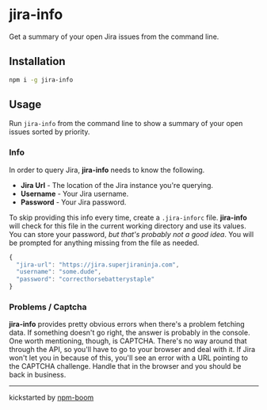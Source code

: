 # jira-info

Get a summary of your open Jira issues from the command line.

## Installation

```sh
npm i -g jira-info
```

## Usage

Run `jira-info` from the command line to show a summary of your open issues sorted by priority.

### Info

In order to query Jira, **jira-info** needs to know the following.

* **Jira Url** - The location of the Jira instance you're querying.  
* **Username** - Your Jira username.  
* **Password** - Your Jira password.  

To skip providing this info every time, create a `.jira-inforc` file.  **jira-info** will check for this file in the current working directory and use its values.  You can store your password, *but that's probably not a good idea*.  You will be prompted for anything missing from the file as needed.

```js
{
  "jira-url": "https://jira.superjiraninja.com",
  "username": "some.dude",
  "password": "correcthorsebatterystaple"
}
```

### Problems / Captcha

**jira-info** provides pretty obvious errors when there's a problem fetching data.  If something doesn't go right, the answer is probably in the console.  One worth mentioning, though, is CAPTCHA.  There's no way around that through the API, so you'll have to go to your browser and deal with it.  If Jira won't let you in because of this, you'll see an error with a URL pointing to the CAPTCHA challenge.  Handle that in the browser and you should be back in business.







---
kickstarted by [npm-boom][npm-boom]

[npm-boom]: https://github.com/reergymerej/npm-boom
